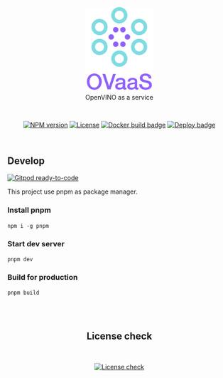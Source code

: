 <p align='center'>
<a href="https://ovaas.netlify.app" target="__blank">
<img src='https://raw.githubusercontent.com/OVaaS/ovaas-front/main/doce/logo.png' alt='OVaaS - OpenVINO as a service' width="150"/>
</a><br>
OpenVINO as a service
</p>

<br>
<p align='center'>
<a href="https://github.com/OVaaS/ovaas-front" target="__blank"><img src="https://img.shields.io/github/package-json/v/ovaas/ovaas-front?color=9061F9" alt="NPM version"></a>
<a href="https://github.com/OVaaS/ovaas-front/blob/main/LICENSE" target="__blank"><img src="https://img.shields.io/github/license/ovaas/ovaas-front?color=7EDCE2" alt="License"></a>
<a href="https://github.com/OVaaS/ovaas-front/actions?query=workflow%3ADocker" target="__blank"><img src="https://img.shields.io/github/workflow/status/ovaas/ovaas-front/Docker?label=Docker%20Build" alt="Docker build badge"></a>
<a href="https://github.com/OVaaS/ovaas-front/actions?query=workflow%3ADeploy%20Website" target="__blank"><img src="https://img.shields.io/github/workflow/status/ovaas/ovaas-front/Deploy%20Website?label=Deploy" alt="Deploy badge"></a>
</p>
<br>


## Develop

[![Gitpod ready-to-code](https://img.shields.io/badge/Gitpod-ready--to--code-blue?logo=gitpod)](https://gitpod.io/#https://github.com/OVaaS/ovaas-front)

This project use pnpm as package manager.

### Install pnpm
```
npm i -g pnpm
```

### Start dev server
```
pnpm dev
```

### Build for production
```
pnpm build
```

<br><br>
<h2 align="center">License check</h2><br>

<p align="center">
<a href="https://app.fossa.com/projects/git%2Bgithub.com%2FOVaaS%2Fovaas-front?ref=badge_large" target="__blank"><img src="https://app.fossa.com/api/projects/git%2Bgithub.com%2FOVaaS%2Fovaas-front.svg?type=large" alt="License check"></a>
</p>
